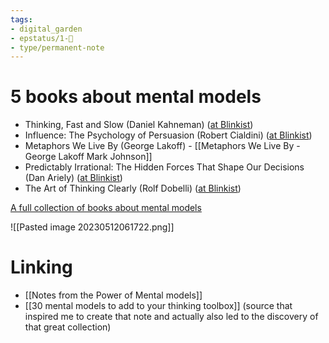 ```yaml
---
tags: 
- digital_garden
- epstatus/1-🌱
- type/permanent-note
---
```

# 5 books about mental models
+ Thinking, Fast and Slow (Daniel Kahneman) ([at Blinkist](https://www.blinkist.com/en/app/books/thinking-fast-and-slow-en))
+ Influence: The Psychology of Persuasion (Robert Cialdini) ([at Blinkist](https://www.blinkist.com/en/app/books/influence-en))
+ Metaphors We Live By (George Lakoff) - [[Metaphors We Live By - George Lakoff Mark Johnson]]
+ Predictably Irrational: The Hidden Forces That Shape Our Decisions (Dan Ariely) ([at Blinkist](https://www.blinkist.com/en/app/books/predictably-irrational-en))
+  The Art of Thinking Clearly (Rolf Dobelli) ([at Blinkist](https://www.blinkist.com/en/app/books/the-art-of-thinking-clearly-en))

[A full collection of books about mental models](https://www.blinkist.com/en/app/collections/beyond-thinking-fast-and-slow)

![[Pasted image 20230512061722.png]]

# Linking
+ [[Notes from the Power of Mental models]]
+ [[30 mental models to add to your thinking toolbox]] (source that inspired me to create that note and actually also led to the discovery of that great collection)


